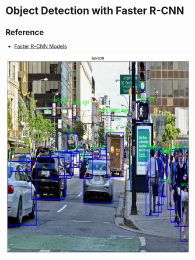 # Object Detection with  Faster R-CNN 
## Reference
- [Faster R-CNN Models](https://github.com/pytorch/vision/tree/main/torchvision)

<img align="center" src = "https://github.com/engineerbekir/PyTorch/blob/master/Faster%20R-CNN%20Object%20Detection/faster%20R-CNN.png" width = "900" height ="550"/>
